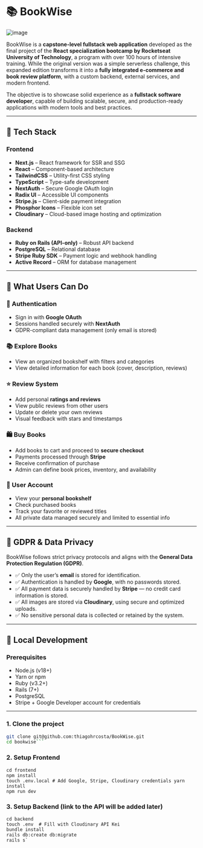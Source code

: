 # 📚 BookWise
![image](https://github.com/user-attachments/assets/46feac58-0d69-48f8-a4ab-86159066e8cc)

BookWise is a **capstone-level fullstack web application** developed as the final project of the **React specialization bootcamp by Rocketseat University of Technology**, a program with over 100 hours of intensive training. While the original version was a simple serverless challenge, this expanded edition transforms it into a **fully integrated e-commerce and book review platform**, with a custom backend, external services, and modern frontend.

The objective is to showcase solid experience as a **fullstack software developer**, capable of building scalable, secure, and production-ready applications with modern tools and best practices.

---

## 🚀 Tech Stack

### Frontend
- **Next.js** – React framework for SSR and SSG
- **React** – Component-based architecture
- **TailwindCSS** – Utility-first CSS styling
- **TypeScript** – Type-safe development
- **NextAuth** – Secure Google OAuth login
- **Radix UI** – Accessible UI components
- **Stripe.js** – Client-side payment integration
- **Phosphor Icons** – Flexible icon set
- **Cloudinary** – Cloud-based image hosting and optimization

### Backend
- **Ruby on Rails (API-only)** – Robust API backend
- **PostgreSQL** – Relational database
- **Stripe Ruby SDK** – Payment logic and webhook handling
- **Active Record** – ORM for database management

---

## 🧠 What Users Can Do

### 👤 Authentication
- Sign in with **Google OAuth**
- Sessions handled securely with **NextAuth**
- GDPR-compliant data management (only email is stored)

### 📚 Explore Books
- View an organized bookshelf with filters and categories
- View detailed information for each book (cover, description, reviews)

### ⭐ Review System
- Add personal **ratings and reviews**
- View public reviews from other users
- Update or delete your own reviews
- Visual feedback with stars and timestamps

### 🛍️ Buy Books
- Add books to cart and proceed to **secure checkout**
- Payments processed through **Stripe**
- Receive confirmation of purchase
- Admin can define book prices, inventory, and availability

### 💾 User Account
- View your **personal bookshelf**
- Check purchased books
- Track your favorite or reviewed titles
- All private data managed securely and limited to essential info

---

## 🔐 GDPR & Data Privacy

BookWise follows strict privacy protocols and aligns with the **General Data Protection Regulation (GDPR)**.

- ✅ Only the user’s **email** is stored for identification.
- ✅ Authentication is handled by **Google**, with no passwords stored.
- ✅ All payment data is securely handled by **Stripe** — no credit card information is stored.
- ✅ All images are stored via **Cloudinary**, using secure and optimized uploads.
- ✅ No sensitive personal data is collected or retained by the system.

---
## 🧪 Local Development

### Prerequisites

- Node.js (v18+)
- Yarn or npm
- Ruby (v3.2+)
- Rails (7+)
- PostgreSQL
- Stripe + Google Developer account for credentials

---

### 1. Clone the project

```bash
git clone git@github.com:thiagohrcosta/BookWise.git
cd bookwise```
```

### 2. Setup Frontend

```
cd frontend
npm install
touch .env.local # Add Google, Stripe, Cloudinary credentials yarn install
npm run dev
```

### 3. Setup Backend (link to the API will be added later)

```
cd backend
touch .env  # Fill with Cloudinary API Kei
bundle install
rails db:create db:migrate
rails s`
